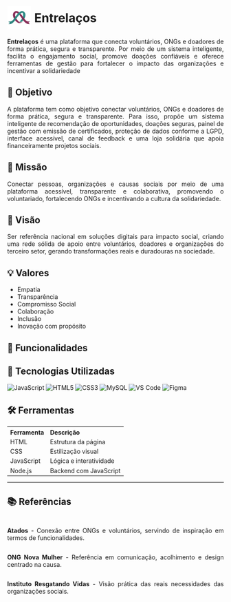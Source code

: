 <div class="container-readme" style="text-align:justify">

<h1><div style="display: flex; align-items: center; gap: 8px;">
  <img src="./assets/img/iconentrelacos.png" alt="Icon Entrelaços" width="55" style="position: relative;" />
  Entrelaços
</div></h1>


<p><strong>Entrelaços</strong> é uma plataforma que conecta voluntários, ONGs e doadores de forma prática, segura e transparente. Por meio de um sistema inteligente, facilita o engajamento social, promove doações confiáveis e oferece ferramentas de gestão para fortalecer o impacto das organizações e incentivar a solidariedade</p>


<h2>🚀 Objetivo</h2>
<p>A plataforma tem como objetivo conectar voluntários, ONGs e doadores de forma prática, segura e transparente. Para isso, propõe um sistema inteligente de recomendação de oportunidades, doações seguras, painel de gestão com emissão de certificados, proteção de dados conforme a LGPD, interface acessível, canal de feedback e uma loja solidária que apoia financeiramente projetos sociais.</p>

<h2>🎯 Missão</h2>
<p>Conectar pessoas, organizações e causas sociais por meio de uma plataforma acessível, transparente e colaborativa, promovendo o voluntariado, fortalecendo ONGs e incentivando a cultura da solidariedade.</p>

<h2>🔭 Visão</h2>
<p>Ser referência nacional em soluções digitais para impacto social, criando uma rede sólida de apoio entre voluntários, doadores e organizações do terceiro setor, gerando transformações reais e duradouras na sociedade.</p>

<h2>💡 Valores</h2>
<ul>
  <li>Empatia</li>
  <li>Transparência</li>
  <li>Compromisso Social</li>
  <li>Colaboração</li>
  <li>Inclusão</li>
  <li>Inovação com propósito</li>
</ul>

<h2>🧩 Funcionalidades</h2>
<!-- Aqui você pode adicionar as funcionalidades futuramente -->

<h2>🚀 Tecnologias Utilizadas</h2>

<p>
  <img src="https://cdn.jsdelivr.net/gh/devicons/devicon/icons/javascript/javascript-original.svg" alt="JavaScript" width="40" height="40"/>
  <img src="https://cdn.jsdelivr.net/gh/devicons/devicon/icons/html5/html5-original.svg" alt="HTML5" width="40" height="40"/>
  <img src="https://cdn.jsdelivr.net/gh/devicons/devicon/icons/css3/css3-original.svg" alt="CSS3" width="40" height="40"/>
  <img src="https://cdn.jsdelivr.net/gh/devicons/devicon/icons/mysql/mysql-original.svg" alt="MySQL" width="40" height="40"/>
  <img src="https://cdn.jsdelivr.net/gh/devicons/devicon/icons/vscode/vscode-original.svg" alt="VS Code" width="40" height="40"/>
  <img src="https://cdn.jsdelivr.net/gh/devicons/devicon/icons/figma/figma-original.svg" alt="Figma" width="40" height="40"/>
</p>

<h2>🛠️ Ferramentas</h2>

<table>
  <tr>
    <th>Ferramenta</th>
    <th>Descrição</th>
  </tr>
  <tr>
    <td>HTML</td>
    <td>Estrutura da página</td>
  </tr>
  <tr>
    <td>CSS</td>
    <td>Estilização visual</td>
  </tr>
  <tr>
    <td>JavaScript</td>
    <td>Lógica e interatividade</td>
  </tr>
  <tr>
    <td>Node.js</td>
    <td>Backend com JavaScript</td>
  </tr>
</table>

<hr>

<h2>📚 Referências</h2>

<div style="display: flex; align-items: center; gap: 8px;">
  <p style="position: relative; top: 7px"><strong>Atados</strong> - Conexão entre ONGs e voluntários, servindo de inspiração em termos de funcionalidades.</p>
</div>

<div style="display: flex; align-items: center; gap: 8px;">
  <p style="position: relative; top: 7px"><strong>ONG Nova Mulher</strong> - Referência em comunicação, acolhimento e design centrado na causa.</p>
</div>

<div style="display: flex; align-items: center; gap: 8px;">
  <p style="position: relative; top: 7px"><strong>Instituto Resgatando Vidas</strong> - Visão prática das reais necessidades das organizações sociais.</p>
</div>

</div>
